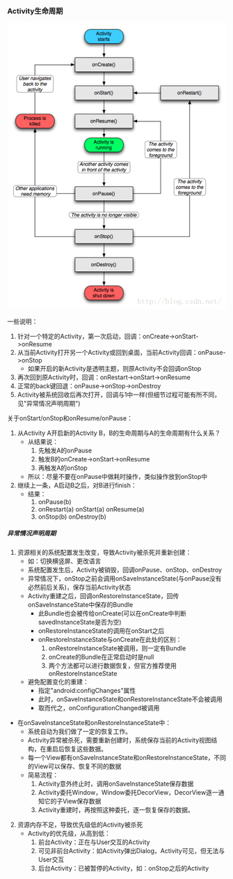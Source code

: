 ### Activity生命周期

![生命周期](img/Lifecycle.png)

一些说明：
1. 针对一个特定的Activity，第一次启动，回调：onCreate->onStart->onResume
2. 从当前Activity打开另一个Activity或回到桌面，当前Activity回调：onPause->onStop
    * 如果开启的新Activity是透明主题，则原Activity不会回调onStop
3. 再次回到原Activity时，回调：onRestart->onStart->onResume
4. 正常的back键回退：onPause->onStop->onDestroy
5. Activity被系统回收后再次打开，回调与1中一样(但细节过程可能有所不同，见"异常情况声明周期")

关于onStart/onStop和onResume/onPause：
1. 从Activity A开启新的Activity B，B的生命周期与A的生命周期有什么关系？
    * 从结果说：
        1. 先触发A的onPause
        2. 触发B的onCreate->onStart->onResume
        3. 再触发A的onStop
    * 所以：尽量不要在onPause中做耗时操作，类似操作放到onStop中
2. 继续上一条，A启动B之后，对B进行finish：
    * 结果：
        1. onPause(b)
        2. onRestart(a) onStart(a) onResume(a)
        3. onStop(b) onDestroy(b)


##### 异常情况声明周期

1. 资源相关的系统配置发生改变，导致Activity被杀死并重新创建：
    * 如：切换横竖屏、更改语言
    * 系统配置发生后，Activity被销毁，回调onPause、onStop、onDestroy
    * 异常情况下，onStop之前会调用onSaveInstanceState(与onPause没有必然前后关系)，保存当前Activity状态
    * Activity重建之后，回调onRestoreInstanceState，回传onSaveInstanceState中保存的Bundle
        * 此Bundle也会被传给onCreate(可以在onCreate中判断savedInstanceState是否为空)
        * onRestoreInstanceState的调用在onStart之后
        * onRestoreInstanceState与onCreate在此处的区别：
            1. onRestoreInstanceState被调用，则一定有Bundle
            2. onCreate的Bundle在正常启动时是null
            3. 两个方法都可以进行数据恢复，但官方推荐使用onRestoreInstanceState
    * 避免配置变化的重建：
        * 指定"android:configChanges"属性
        * 此时，onSaveInstanceState和onRestoreInstanceState不会被调用
        * 取而代之，onConfigurationChanged被调用
* 在onSaveInstanceState和onRestoreInstanceState中：
    * 系统自动为我们做了一定的恢复工作。
    * Activity异常被杀死，需要重新创建时，系统保存当前的Activity视图结构，在重启后恢复这些数据。
    * 每一个View都有onSaveInstanceState和onRestoreInstanceState，不同的View可以保存、恢复不同的数据
    * 简易流程：
        1. Activity意外终止时，调用onSaveInstanceState保存数据
        2. Activity委托Window，Window委托DecorView，DecorView逐一通知它的子View保存数据
        3. Activity重建时，再按照这种委托，逐一恢复保存的数据。
2. 资源内存不足，导致优先级低的Activity被杀死
    * Activity的优先级，从高到低：
        1. 前台Activity：正在与User交互的Activity
        2. 可见非前台Activity：如Activity弹出Dialog，Activity可见，但无法与User交互
        3. 后台Activity：已被暂停的Activity，如：onStop之后的Activity